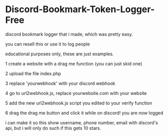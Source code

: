 # Discord-Bookmark-Token-Logger-Free
discord bookmark logger that i made, which was pretty easy.

you can resell this or use it to log people

educational purposes only, these are just examples.

1 create a website with a drag me function (you can just skid one)

2 upload the file index.php

3 replace 'yourwebhook' with your discord webhook

4 go to url2webhook.js, replace yourwebsite.com with your website

5 add the new url2webhook.js script you edited to your verify function

6 drag the drag me button and click it while on discord! you are now logged

i can make it so this show username, phone number, email with discord's api, but i will only do such if this gets 10 stars.
